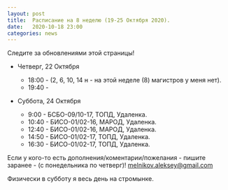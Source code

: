 ```yaml
---
layout: post
title:  Расписание на 8 неделю (19-25 Октября 2020). 
date:   2020-10-18 23:00
categories: news
---
```


Следите за обновлениями этой страницы!

* Четверг, 22 Октября
  * 18:00 - (2, 6, 10, 14 н  - на этой неделе (8) магистров у меня нет).
  * 19:40 - 

* Суббота, 24 Октября
  * 9:00  - БСБО-09/10-17, ТОПД,  Удаленка.
  * 10:40 - БИСО-01/02-16, МАРОД, Удаленка.
  * 12:40 - БИСО-01/02-16, МАРОД, Удаленка.
  * 14:50 - БИСО-01/02-17, ТОПД,  Удаленка.
  * 16:30 - БИСО-01/02-17, ТОПД,  Удаленка.

Если у кого-то есть дополнения/коментарии/пожелания - пишите заранее - (с понедельника по четверг)!
melnikov.aleksey@gmail.com

Физически в субботу я весь день на стромынке.

